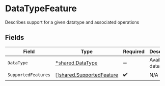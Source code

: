 # DataTypeFeature

Describes support for a given datatype and associated operations


## Fields

| Field                                                                       | Type                                                                        | Required                                                                    | Description                                                                 | Example                                                                     |
| --------------------------------------------------------------------------- | --------------------------------------------------------------------------- | --------------------------------------------------------------------------- | --------------------------------------------------------------------------- | --------------------------------------------------------------------------- |
| `DataType`                                                                  | [*shared.DataType](../../../pkg/models/shared/datatype.md)                  | :heavy_minus_sign:                                                          | Available data types                                                        | invoices                                                                    |
| `SupportedFeatures`                                                         | [][shared.SupportedFeature](../../../pkg/models/shared/supportedfeature.md) | :heavy_check_mark:                                                          | N/A                                                                         |                                                                             |
